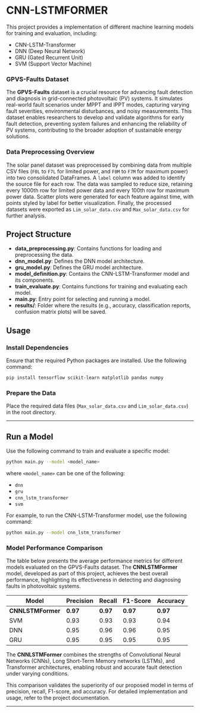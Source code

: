 # CNN-LSTMFORMER

This project provides a  implementation of different machine learning models for training and evaluation, including:
- CNN-LSTM-Transformer
- DNN (Deep Neural Network)
- GRU (Gated Recurrent Unit)
- SVM (Support Vector Machine)



### GPVS-Faults Dataset

The **GPVS-Faults** dataset is a crucial resource for advancing fault detection and diagnosis in grid-connected photovoltaic (PV) systems. It simulates real-world fault scenarios under MPPT and IPPT modes, capturing varying fault severities, environmental disturbances, and noisy measurements. This dataset enables researchers to develop and validate algorithms for early fault detection, preventing system failures and enhancing the reliability of PV systems, contributing to the broader adoption of sustainable energy solutions.



### Data Preprocessing Overview

The solar panel dataset was preprocessed by combining data from multiple CSV files (`F0L` to `F7L` for limited power, and `F0M` to `F7M` for maximum power) into two consolidated DataFrames. A `label` column was added to identify the source file for each row. The data was sampled to reduce size, retaining every 1000th row for limited power data and every 100th row for maximum power data. Scatter plots were generated for each feature against time, with points styled by label for better visualization. Finally, the processed datasets were exported as `Lim_solar_data.csv` and `Max_solar_data.csv` for further analysis.


## Project Structure

- **data_preprocessing.py**: Contains functions for loading and preprocessing the data.
- **dnn_model.py**: Defines the DNN model architecture.
- **gru_model.py**: Defines the GRU model architecture.
- **model_definition.py**: Contains the CNN-LSTM-Transformer model and its components.
- **train_evaluate.py**: Contains functions for training and evaluating each model.
- **main.py**: Entry point for selecting and running a model.
- **results/**: Folder where the results (e.g., accuracy, classification reports, confusion matrix plots) will be saved.

## Usage

### Install Dependencies
Ensure that the required Python packages are installed. Use the following command:
```bash
pip install tensorflow scikit-learn matplotlib pandas numpy
```

### Prepare the Data
Place the required data files (`Max_solar_data.csv` and `Lim_solar_data.csv`) in the root directory.

---

## Run a Model
Use the following command to train and evaluate a specific model:
```bash
python main.py --model <model_name>
``` 
where `<model_name>` can be one of the following:
- `dnn`
- `gru`
- `cnn_lstm_transformer`
- `svm`

For example, to run the CNN-LSTM-Transformer model, use the following command:
```bash
python main.py --model cnn_lstm_transformer
```

### Model Performance Comparison

The table below presents the average performance metrics for different models evaluated on the GPVS-Faults dataset. The **CNNLSTMFormer** model, developed as part of this project, achieves the best overall performance, highlighting its effectiveness in detecting and diagnosing faults in photovoltaic systems.

| Model           | Precision | Recall | F1-Score | Accuracy |
|------------------|-----------|--------|----------|----------|
| **CNNLSTMFormer** | **0.97**  | **0.97** | **0.97**  | **0.97**  |
| SVM             | 0.93      | 0.93   | 0.93     | 0.94     |
| DNN             | 0.95      | 0.96   | 0.96     | 0.95     |
| GRU             | 0.95      | 0.95   | 0.95     | 0.95     |

The **CNNLSTMFormer** combines the strengths of Convolutional Neural Networks (CNNs), Long Short-Term Memory networks (LSTMs), and Transformer architectures, enabling robust and accurate fault detection under varying conditions. 

This comparison validates the superiority of our proposed model in terms of precision, recall, F1-score, and accuracy. For detailed implementation and usage, refer to the project documentation.


---